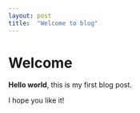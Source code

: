 ```yaml
---
layout: post
title:  "Welcome to blog"
---
```


# Welcome

**Hello world**, this is my first blog post.

I hope you like it!
